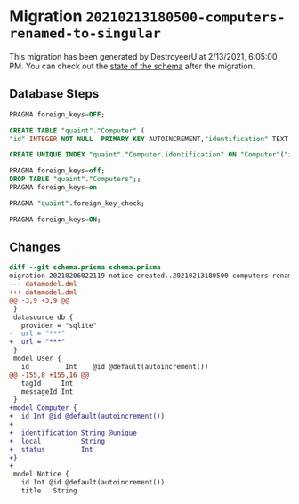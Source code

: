 # Migration `20210213180500-computers-renamed-to-singular`

This migration has been generated by DestroyeerU at 2/13/2021, 6:05:00 PM.
You can check out the [state of the schema](./schema.prisma) after the migration.

## Database Steps

```sql
PRAGMA foreign_keys=OFF;

CREATE TABLE "quaint"."Computer" (
"id" INTEGER NOT NULL  PRIMARY KEY AUTOINCREMENT,"identification" TEXT NOT NULL  ,"local" TEXT NOT NULL  ,"status" INTEGER NOT NULL  )

CREATE UNIQUE INDEX "quaint"."Computer.identification" ON "Computer"("identification")

PRAGMA foreign_keys=off;
DROP TABLE "quaint"."Computers";;
PRAGMA foreign_keys=on

PRAGMA "quaint".foreign_key_check;

PRAGMA foreign_keys=ON;
```

## Changes

```diff
diff --git schema.prisma schema.prisma
migration 20210206022119-notice-created..20210213180500-computers-renamed-to-singular
--- datamodel.dml
+++ datamodel.dml
@@ -3,9 +3,9 @@
 }
 datasource db {
   provider = "sqlite"
-  url = "***"
+  url = "***"
 }
 model User {
   id         Int    @id @default(autoincrement())
@@ -155,8 +155,16 @@
   tagId     Int
   messageId Int
 }
+model Computer {
+  id Int @id @default(autoincrement())
+
+  identification String @unique
+  local          String
+  status         Int
+}
+
 model Notice {
   id Int @id @default(autoincrement())
   title   String
```



